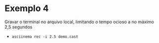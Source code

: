 # Exemplo 4


Gravar o terminal no arquivo local, limitando o tempo ocioso a no máximo 2,5 segundos

- `asciinema rec -i 2.5 demo.cast`


